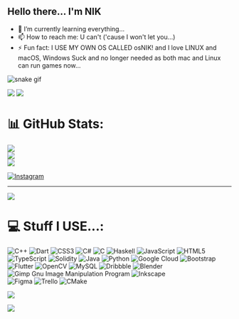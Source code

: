 ## Hello there... I'm NIK
- 🌱 I’m currently learning everything...
- 📫 How to reach me: U can't ('cause I won't let you...)
- ⚡ Fun fact: I USE MY OWN OS CALLED osNIK! and I love LINUX and macOS, Windows Suck and no longer needed as both mac and Linux can run games now... 

<!-- ![snake gif](https://github.com/isnik09/NIK2221994/blob/output/github-contribution-grid-snake.svg) -->
![snake gif](https://github.com/isnik09/NIK2221994/blob/output/github-contribution-grid-snake-dark.svg?palette=github-dark)
<!-- dist/github-contribution-grid-snake-dark.svg?palette=github-dark -->
[![](https://visitcount.itsvg.in/api?id=isnik09&icon=2&color=3)](https://visitcount.itsvg.in)
![](https://quotes-github-readme.vercel.app/api?type=horizontal&theme=merko)
# 📊 GitHub Stats:
![](https://github-readme-stats.vercel.app/api?username=isnik09&theme=gotham&hide_border=true&include_all_commits=true&count_private=true)<br/>
![](https://github-readme-streak-stats.herokuapp.com/?user=isnik09&theme=gotham&hide_border=true)<br/>
![](https://github-readme-stats.vercel.app/api/top-langs/?username=isnik09&theme=gotham&hide_border=true&include_all_commits=true&count_private=true&layout=compact)



[![Instagram](https://img.shields.io/badge/Instagram-%23E4405F.svg?logo=Instagram&logoColor=white)](https://instagram.com/is.nik_) 



<!-- ### ✍️ Random Dev Quote -->



---
[![](https://visitcount.itsvg.in/api?id=isnik09&icon=2&color=3)](https://visitcount.itsvg.in)


# 💻 Stuff I USE...:
![C++](https://img.shields.io/badge/c++-%2300599C.svg?style=flat-square&logo=c%2B%2B&logoColor=white) 
![Dart](https://img.shields.io/badge/dart-%230175C2.svg?style=flat-square&logo=dart&logoColor=white) 
![CSS3](https://img.shields.io/badge/css3-%231572B6.svg?style=flat-square&logo=css3&logoColor=white) 
![C#](https://img.shields.io/badge/c%23-%23239120.svg?style=flat-square&logo=c-sharp&logoColor=white) 
![C](https://img.shields.io/badge/c-%2300599C.svg?style=flat-square&logo=c&logoColor=white) 
![Haskell](https://img.shields.io/badge/Haskell-5e5086?style=flat-square&logo=haskell&logoColor=white) 
![JavaScript](https://img.shields.io/badge/javascript-%23323330.svg?style=flat-square&logo=javascript&logoColor=%23F7DF1E)
![HTML5](https://img.shields.io/badge/html5-%23E34F26.svg?style=flat-square&logo=html5&logoColor=white)
![TypeScript](https://img.shields.io/badge/typescript-%23007ACC.svg?style=flat-square&logo=typescript&logoColor=white) 
![Solidity](https://img.shields.io/badge/Solidity-%23363636.svg?style=flat-square&logo=solidity&logoColor=white) 
![Java](https://img.shields.io/badge/java-%23ED8B00.svg?style=flat-square&logo=java&logoColor=white) 
![Python](https://img.shields.io/badge/python-3670A0?style=flat-square&logo=python&logoColor=ffdd54) 
![Google Cloud](https://img.shields.io/badge/Google%20Cloud-%234285F4.svg?style=flat-square&logo=google-cloud&logoColor=white) 
![Bootstrap](https://img.shields.io/badge/bootstrap-%23563D7C.svg?style=flat-square&logo=bootstrap&logoColor=white) 
![Flutter](https://img.shields.io/badge/Flutter-%2302569B.svg?style=flat-square&logo=Flutter&logoColor=white) 
![OpenCV](https://img.shields.io/badge/opencv-%23white.svg?style=flat-square&logo=opencv&logoColor=white) 
![MySQL](https://img.shields.io/badge/mysql-%2300f.svg?style=flat-square&logo=mysql&logoColor=white) 
![Dribbble](https://img.shields.io/badge/Dribbble-EA4C89?style=flat-square&logo=dribbble&logoColor=white) 
![Blender](https://img.shields.io/badge/blender-%23F5792A.svg?style=flat-square&logo=blender&logoColor=white) 
![Gimp Gnu Image Manipulation Program](https://img.shields.io/badge/Gimp-657D8B?style=flat-square&logo=gimp&logoColor=FFFFFF) 
![Inkscape](https://img.shields.io/badge/Inkscape-e0e0e0?style=flat-square&logo=inkscape&logoColor=080A13) 	
![Figma](https://img.shields.io/badge/figma-%23F24E1E.svg?style=flat-square&logo=figma&logoColor=white) 
![Trello](https://img.shields.io/badge/Trello-%23026AA7.svg?style=flat-square&logo=Trello&logoColor=white) 
![CMake](https://img.shields.io/badge/CMake-%23008FBA.svg?style=flat-square&logo=cmake&logoColor=white)


![](https://github-profile-trophy.vercel.app/?username=isnik09&theme=matrix&no-frame=false&no-bg=false&margin-w=4) 

![](https://github-readme-activity-graph.vercel.app/graph?username=isnik09&theme=react-dark&bg_color=0d1117&color=58a6ff&line=58a6ff&point=ffffff&area=true&hide_border=true) 